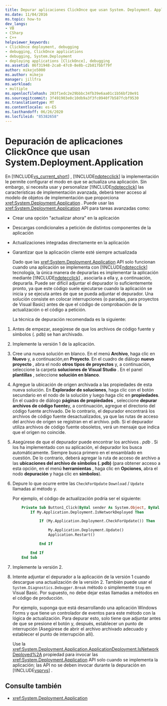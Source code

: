 ```yaml
---
title: Depurar aplicaciones ClickOnce que usan System. Deployment. Application
ms.date: 11/04/2016
ms.topic: how-to
dev_langs:
- VB
- CSharp
- C++
helpviewer_keywords:
- ClickOnce deployment, debugging
- debugging, ClickOnce applications
- debugging, System.Deployment
- deploying applications [ClickOnce], debugging
ms.assetid: 86f31948-2ca8-47c0-8e8b-c2b817bbf79f
author: mikejo5000
ms.author: mikejo
manager: jillfra
ms.workload:
- multiple
ms.openlocfilehash: 203f1edc2e29bbbc34fb39e6aa01c1b56bf20e91
ms.sourcegitcommit: 3f491903e0c10db9a3f3fc0940f7b587fcbf9530
ms.translationtype: MT
ms.contentlocale: es-ES
ms.lasthandoff: 06/26/2020
ms.locfileid: "85382658"
---
```

# <a name="debug-clickonce-applications-that-use-systemdeploymentapplication"></a>Depuración de aplicaciones ClickOnce que usan System.Deployment.Application
En [!INCLUDE[vs_current_short](../code-quality/includes/vs_current_short_md.md)] , [!INCLUDE[ndptecclick](../deployment/includes/ndptecclick_md.md)] la implementación le permite configurar el modo en que se actualiza una aplicación. Sin embargo, si necesita usar y personalizar [!INCLUDE[ndptecclick](../deployment/includes/ndptecclick_md.md)] las características de implementación avanzada, deberá tener acceso al modelo de objetos de implementación que proporciona <xref:System.Deployment.Application> . Puede usar las <xref:System.Deployment.Application> API para tareas avanzadas como:

- Crear una opción "actualizar ahora" en la aplicación

- Descargas condicionales a petición de distintos componentes de la aplicación

- Actualizaciones integradas directamente en la aplicación

- Garantizar que la aplicación cliente esté siempre actualizada

  Dado que las <xref:System.Deployment.Application> API solo funcionan cuando una aplicación se implementa con [!INCLUDE[ndptecclick](../deployment/includes/ndptecclick_md.md)] tecnología, la única manera de depurarlas es implementar la aplicación mediante [!INCLUDE[ndptecclick](../deployment/includes/ndptecclick_md.md)] , asociarla a ella y, a continuación, depurarla. Puede ser difícil adjuntar el depurador lo suficientemente pronto, ya que este código suele ejecutarse cuando la aplicación se inicia y se ejecuta antes de que se pueda adjuntar el depurador. Una solución consiste en colocar interrupciones (o paradas, para proyectos de Visual Basic) antes de que el código de comprobación de la actualización o el código a petición.

  La técnica de depuración recomendada es la siguiente:

1. Antes de empezar, asegúrese de que los archivos de código fuente y símbolos (. pdb) se han archivado.

2. Implemente la versión 1 de la aplicación.

3. Cree una nueva solución en blanco. En el menú **Archivo**, haga clic en **Nuevo** y, a continuación,en **Proyecto**. En el cuadro de diálogo **nuevo proyecto** , abra el nodo **otros tipos de proyectos** y, a continuación, seleccione la carpeta **soluciones de Visual Studio** . En el panel **plantillas** , seleccione **solución en blanco**.

4. Agregue la ubicación de origen archivada a las propiedades de esta nueva solución. En **Explorador de soluciones**, haga clic con el botón secundario en el nodo de la solución y luego haga clic en **propiedades**. En el cuadro de diálogo **páginas de propiedades** , seleccione **depurar archivos de código fuente**y, a continuación, agregue el directorio del código fuente archivado. De lo contrario, el depurador encontrará los archivos de código fuente desactualizados, ya que las rutas de acceso del archivo de origen se registran en el archivo. pdb. Si el depurador utiliza archivos de código fuente obsoletos, verá un mensaje que indica que el origen no coincide.

5. Asegúrese de que el depurador puede encontrar los archivos *. pdb* . Si los ha implementado con su aplicación, el depurador los busca automáticamente. Siempre busca primero en el ensamblado en cuestión. De lo contrario, deberá agregar la ruta de acceso de archivo a las **ubicaciones del archivo de símbolos (. pdb)** (para obtener acceso a esta opción, en el menú **herramientas** , haga clic en **Opciones**, abra el nodo **depuración** y haga clic en **símbolos**).

6. Depure lo que ocurre entre las `CheckForUpdate` `Download` / `Update` llamadas al método y.

    Por ejemplo, el código de actualización podría ser el siguiente:

   ```vb
       Private Sub Button1_Click(ByVal sender As System.Object, ByVal e As System.EventArgs) Handles Button1.Click
           If My.Application.Deployment.IsNetworkDeployed Then

               If (My.Application.Deployment.CheckForUpdate()) Then

                   My.Application.Deployment.Update()
                   Application.Restart()

               End If

           End If
       End Sub
   ```

7. Implemente la versión 2.

8. Intente adjuntar el depurador a la aplicación de la versión 1 cuando descargue una actualización de la versión 2. También puede usar el `System.Diagnostics.Debugger.Break` método o simplemente `Stop` en Visual Basic. Por supuesto, no debe dejar estas llamadas a métodos en el código de producción.

    Por ejemplo, suponga que está desarrollando una aplicación Windows Forms y que tiene un controlador de eventos para este método con la lógica de actualización. Para depurar esto, solo tiene que adjuntar antes de que se presione el botón y, después, establecer un punto de interrupción (Asegúrese de abrir el archivo archivado adecuado y establecer el punto de interrupción allí).

   Use la <xref:System.Deployment.Application.ApplicationDeployment.IsNetworkDeployed%2A> propiedad para invocar las <xref:System.Deployment.Application> API solo cuando se implementa la aplicación; las API no se deben invocar durante la depuración en [!INCLUDE[vsprvs](../code-quality/includes/vsprvs_md.md)] .

## <a name="see-also"></a>Consulte también
- <xref:System.Deployment.Application>
